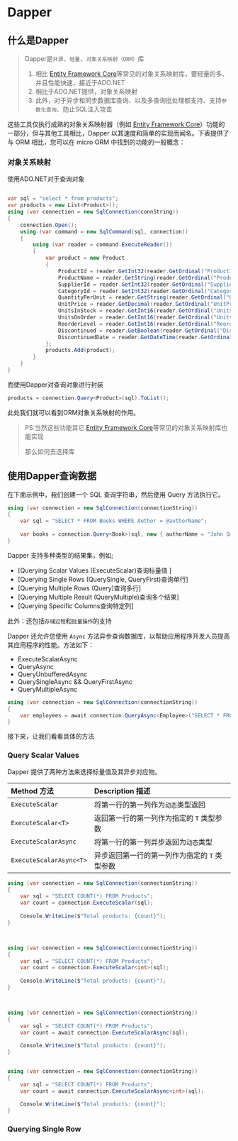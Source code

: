 # Dapper

## 什么是Dapper

> Dapper是`开源`、`轻量`、`对象关系映射（ORM）`库
>
> 1. 相比 [Entity Framework Core](https://www.learnentityframeworkcore.com/)等常见的对象关系映射库，要轻量的多、并且性能快速，接近于ADO.NET
> 2. 相比于ADO.NET提供，对象关系映射
> 3. 此外，对于异步和同步数据库查询、以及多查询批处理都支持、支持`参数化查询`、防止SQL注入攻击

这些工具仅执行成熟的对象关系映射器（例如 [Entity Framework Core](https://www.learnentityframeworkcore.com/)）功能的一部分，但与其他工具相比，Dapper 以其速度和简单的实现而闻名。下表提供了与 ORM 相比，您可以在 micro ORM 中找到的功能的一般概念：



### 对象关系映射

使用ADO.NET对于查询对象

```C#

var sql = "select * from products";
var products = new List<Product>();
using (var connection = new SqlConnection(connString))
{
    connection.Open();
    using (var command = new SqlCommand(sql, connection))
    {
        using (var reader = command.ExecuteReader())
        {
            var product = new Product
            {
                ProductId = reader.GetInt32(reader.GetOrdinal("ProductId")),
                ProductName = reader.GetString(reader.GetOrdinal("ProductName")),
                SupplierId = reader.GetInt32(reader.GetOrdinal("SupplierId")),
                CategoryId = reader.GetInt32(reader.GetOrdinal("CategoryId")),
                QuantityPerUnit = reader.GetString(reader.GetOrdinal("QuantityPerUnit")),
                UnitPrice = reader.GetDecimal(reader.GetOrdinal("UnitPrice")),
                UnitsInStock = reader.GetInt16(reader.GetOrdinal("UnitsInStock")),
                UnitsOnOrder = reader.GetInt16(reader.GetOrdinal("UnitsOnOrder")),
                ReorderLevel = reader.GetInt16(reader.GetOrdinal("ReorderLevel")),
                Discontinued = reader.GetBoolean(reader.GetOrdinal("Discontinued")),
                DiscontinuedDate = reader.GetDateTime(reader.GetOrdinal("DiscontinuedDate"))
            };
            products.Add(product);
        }
    }
}
```

而使用Dapper对查询对象进行封装

```C#
products = connection.Query<Product>(sql).ToList();
```



此处我们就可以看到ORM对象关系映射的作用。

> PS:当然这些功能其它 [Entity Framework Core](https://www.learnentityframeworkcore.com/)等常见的对象关系映射库也能实现
>
> 那么如何去选择库
>
> 

## 使用Dapper查询数据

在下面示例中，我们创建一个 SQL 查询字符串，然后使用 Query 方法执行它。



```C#
using (var connection = new SqlConnection(connectionString)) 
{     
    var sql = "SELECT * FROM Books WHERE Author = @authorName";     
	
    var books = connection.Query<Book>(sql, new { authorName = "John Smith" }).ToList(); 
}
```

Dapper 支持多种类型的结果集，例如;

- [Querying Scalar Values (ExecuteScalar)查询标量值 ]
- [Querying Single Rows (QuerySingle, QueryFirst)查询单行]
- [Querying Multiple Rows (Query)查询多行]
- [Querying Multiple Result (QueryMultiple)查询多个结果]
- [Querying Specific Columns查询特定列]

此外：还包括`存储过程`和`批量操作`的支持

Dapper 还允许您使用 `Async` 方法异步查询数据库，以帮助应用程序开发人员提高其应用程序的性能。方法如下：

- ExecuteScalarAsync
- QueryAsync
- QueryUnbufferedAsync
- QuerySingleAsync && QueryFirstAsync
- QueryMultipleAsync



```c#
using (var connection = new SqlConnection(connectionString)) 
{    
    var employees = await connection.QueryAsync<Employee>("SELECT * FROM Employee");
}
```

接下来，让我们看看具体的方法

### Query Scalar Values

Dapper 提供了两种方法来选择标量值及其异步对应物。

| Method 方法             | Description 描述                              |
| :---------------------- | :-------------------------------------------- |
| `ExecuteScalar`         | 将第一行的第一列作为`动态`类型返回            |
| `ExecuteScalar<T>`      | 返回第一行的第一列作为指定的 `T` 类型参数     |
| `ExecuteScalarAsync`    | 将第一行的第一列异步返回为`动态`类型          |
| `ExecuteScalarAsync<T>` | 异步返回第一行的第一列作为指定的 `T` 类型参数 |



```C#
using (var connection = new SqlConnection(connectionString))
{
    var sql = "SELECT COUNT(*) FROM Products";
    var count = connection.ExecuteScalar(sql);
	
    Console.WriteLine($"Total products: {count}");
}



using (var connection = new SqlConnection(connectionString))
{
    var sql = "SELECT COUNT(*) FROM Products";
    var count = connection.ExecuteScalar<int>(sql);
	
    Console.WriteLine($"Total products: {count}");
}



using (var connection = new SqlConnection(connectionString))
{
    var sql = "SELECT COUNT(*) FROM Products";
    var count = await connection.ExecuteScalarAsync(sql);
	
    Console.WriteLine($"Total products: {count}");
}


using (var connection = new SqlConnection(connectionString))
{
    var sql = "SELECT COUNT(*) FROM Products";
    var count = await connection.ExecuteScalarAsync<int>(sql);
	
    Console.WriteLine($"Total products: {count}");
}
```



### Querying Single Row


